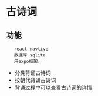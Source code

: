 # 古诗词

## 功能

```
   react navtive
   数据库 sqlite
   用expo框架。

```

- 分类背诵古诗词
- 按朝代背诵古诗词
- 背诵过程中可以查看古诗词的详情
